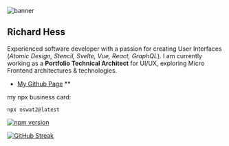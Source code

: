 ![banner][my-abstract]

## Richard Hess

Experienced software developer with a passion for creating User Interfaces (_Atomic Design, Stencil, Svelte, Vue, React, GraphQL_). I am currently working as a **Portfolio Technical Architect** for UI/UX, exploring Micro Frontend architectures & technologies.

- [My Github Page][my-github] **

my npx business card:

```
npx eswat2@latest
```

[![npm version](https://badge.fury.io/js/eswat2.svg)](//npmjs.com/package/eswat2)

[![GitHub Streak](http://github-readme-streak-stats.herokuapp.com?user=eswat2&theme=ads-juicy-fresh&hide_border=true&date_format=%5BY.%5Dn.j&background=161B22)](https://git.io/streak-stats)


[my-github]: https://eswat2.github.io
[my-abstract]: https://eswat2.github.io/images/Vehicles-McLaren-l.jpg


